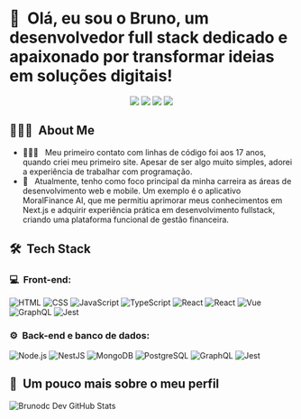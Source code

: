 <h1>👋 &nbsp;Olá, eu sou o Bruno, um desenvolvedor full stack dedicado e apaixonado por transformar ideias em soluções digitais!</h1>
<p align="center">
<a href="https://www.instagram.com/brunodoriacorrea/"><img src="https://img.shields.io/badge/-@brunodoriacorrea-E4405F?style=flat-square&logo=Instagram&logoColor=white"/></a>
<a href="https://www.youtube.com/@MoralDevRP"><img src="https://img.shields.io/badge/-Brunodc%20Dev-D62422?style=flatsquare&labelColor=D62422&logo=youtube&logoColor=white"/></a>
<a href="https://www.linkedin.com/in/bruno-doria-22a533275/"><img src="https://img.shields.io/badge/-Brunodc%20Dev-0077B5?style=flat-square&logo=Linkedin&logoColor=white"/></a>
<a href="mailto:brunodc.dev@gmail.com"><img src="https://img.shields.io/badge/-brunodc.dev@gmail.com-D14836?style=flat-square&logo=Gmail&logoColor=white"/></a>

</p>

<h2> 👨🏻‍💻 &nbsp;About Me </h2>

- 👨🏻‍💻 &nbsp; Meu primeiro contato com linhas de código foi aos 17 anos, quando criei meu primeiro site. Apesar de ser algo muito simples, adorei a experiência de trabalhar com programação.
- 🚀 &nbsp; Atualmente, tenho como foco principal da minha carreira as áreas de desenvolvimento web e mobile. Um exemplo é o aplicativo MoralFinance AI, que me permitiu aprimorar meus conhecimentos em Next.js e adquirir experiência prática em desenvolvimento fullstack, criando uma plataforma funcional de gestão financeira.

<h2> 🛠 &nbsp;Tech Stack</h2>
<h3>💻 &nbsp;Front-end:</h3>

![HTML](https://img.shields.io/badge/-HTML-333333?style=flat&logo=HTML5)
![CSS](https://img.shields.io/badge/-CSS-333333?style=flat&logo=CSS3&logoColor=1572B6)
![JavaScript](https://img.shields.io/badge/-JavaScript-333333?style=flat&logo=javascript)
![TypeScript](https://img.shields.io/badge/-TypeScript-333333?style=flat&logo=typescript&logoColor=2D79C7)
![React](https://img.shields.io/badge/-React-333333?style=flat&logo=react)
![React](https://img.shields.io/badge/-React%20Native-333333?style=flat&logo=react)
![Vue](https://img.shields.io/badge/-Vue-333333?style=flat&logo=vue.js)
![GraphQL](https://img.shields.io/badge/-GraphQL-333333?style=flat&logo=graphql&logoColor=E535AB)
![Jest](https://img.shields.io/badge/-Jest-333333?style=flat&logo=jest&logoColor=E535AB)

<h3>⚙️ &nbsp;Back-end e banco de dados:</h3>

![Node.js](https://img.shields.io/badge/-Node.js-333333?style=flat&logo=node.js)
![NestJS](https://img.shields.io/badge/-NestJS-333333?style=flat&logo=nestjs&logoColor=E535AB)
![MongoDB](https://img.shields.io/badge/-MongoDB-333333?style=flat&logo=mongodb)
![PostgreSQL](https://img.shields.io/badge/-PostgreSQL-333333?style=flat&logo=postgresql)
![GraphQL](https://img.shields.io/badge/-GraphQL-333333?style=flat&logo=graphql&logoColor=E535AB)
![Jest](https://img.shields.io/badge/-Jest-333333?style=flat&logo=jest&logoColor=E535AB)

<h2>🚀 &nbsp;Um pouco mais sobre o meu perfil</h2>

![Brunodc Dev GitHub Stats](https://github-readme-stats.vercel.app/api?username=BrunodcDev&show_icons=true&theme=dracula)
